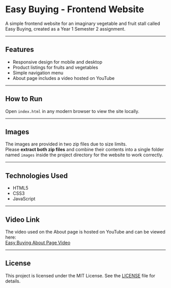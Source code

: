 # Easy Buying - Frontend Website

A simple frontend website for an imaginary vegetable and fruit stall called Easy Buying, created as a Year 1 Semester 2 assignment.

---

## Features

- Responsive design for mobile and desktop  
- Product listings for fruits and vegetables  
- Simple navigation menu  
- About page includes a video hosted on YouTube

---

## How to Run

Open `index.html` in any modern browser to view the site locally.

---

## Images

The images are provided in two zip files due to size limits.  
Please **extract both zip files** and combine their contents into a single folder named `images` inside the project directory for the website to work correctly.

---

## Technologies Used

- HTML5  
- CSS3  
- JavaScript

---

## Video Link

The video used on the About page is hosted on YouTube and can be viewed here:  
[Easy Buying About Page Video](https://youtu.be/TwvaI0Bv6b4?feature=shared)

---

## License

This project is licensed under the MIT License. See the [LICENSE](LICENSE) file for details.
